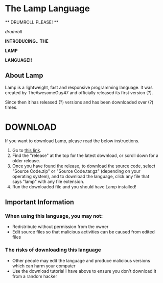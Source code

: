 # **The Lamp Language**

** DRUMROLL PLEASE! **

*drumroll*

**INTRODUCING..**
**THE**

**LAMP**

**LANGUAGE!!**

## **About Lamp**
Lamp is a lightweight, fast and responsive programming language. It was created by TheAwesomeGuy47 and officially released its first version (?).

Since then it has released (?) versions and has been downloaded over (?) times.


# **DOWNLOAD**

If you want to download Lamp, please read the below instructions.

1. Go to [this link](https://www.github.com/TheAwesomeGuy47/The-Lamp-Language/releases/).
2. Find the "release" at the top for the latest download, or scroll down for a older release.
3. Once you have found the release, to download the source code, select "Source Code.zip" or "Source Code.tar.gz" (depending on your operating system), and to download the language, click any file that says "lamp" with any file extension.
4. Run the downloaded file and you should have Lamp installed!


## **Important Information**

### When using this language, you **may not**:

* Redistribute without permission from the owner
* Edit source files so that malicious activities can be caused from edited files

### The risks of downloading this language

* Other people may edit the language and produce malicious versions which can harm your computer
* Use the download tutorial I have above to ensure you don't download it from a random hacker
